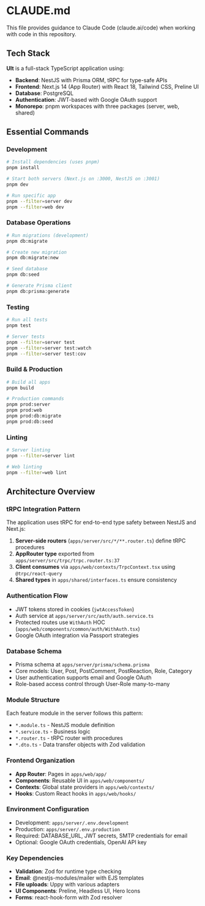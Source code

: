 # CLAUDE.md

This file provides guidance to Claude Code (claude.ai/code) when working with code in this repository.

## Tech Stack

**Ult** is a full-stack TypeScript application using:
- **Backend**: NestJS with Prisma ORM, tRPC for type-safe APIs
- **Frontend**: Next.js 14 (App Router) with React 18, Tailwind CSS, Preline UI
- **Database**: PostgreSQL
- **Authentication**: JWT-based with Google OAuth support
- **Monorepo**: pnpm workspaces with three packages (server, web, shared)

## Essential Commands

### Development
```bash
# Install dependencies (uses pnpm)
pnpm install

# Start both servers (Next.js on :3000, NestJS on :3001)
pnpm dev

# Run specific app
pnpm --filter=server dev
pnpm --filter=web dev
```

### Database Operations
```bash
# Run migrations (development)
pnpm db:migrate

# Create new migration
pnpm db:migrate:new

# Seed database
pnpm db:seed

# Generate Prisma client
pnpm db:prisma:generate
```

### Testing
```bash
# Run all tests
pnpm test

# Server tests
pnpm --filter=server test
pnpm --filter=server test:watch
pnpm --filter=server test:cov
```

### Build & Production
```bash
# Build all apps
pnpm build

# Production commands
pnpm prod:server
pnpm prod:web
pnpm prod:db:migrate
pnpm prod:db:seed
```

### Linting
```bash
# Server linting
pnpm --filter=server lint

# Web linting  
pnpm --filter=web lint
```

## Architecture Overview

### tRPC Integration Pattern
The application uses tRPC for end-to-end type safety between NestJS and Next.js:

1. **Server-side routers** (`apps/server/src/*/**.router.ts`) define tRPC procedures
2. **AppRouter type** exported from `apps/server/src/trpc/trpc.router.ts:37`
3. **Client consumes** via `apps/web/contexts/TrpcContext.tsx` using `@trpc/react-query`
4. **Shared types** in `apps/shared/interfaces.ts` ensure consistency

### Authentication Flow
- JWT tokens stored in cookies (`jwtAccessToken`)
- Auth service at `apps/server/src/auth/auth.service.ts`
- Protected routes use `WithAuth` HOC (`apps/web/components/common/auth/WithAuth.tsx`)
- Google OAuth integration via Passport strategies

### Database Schema
- Prisma schema at `apps/server/prisma/schema.prisma`
- Core models: User, Post, PostComment, PostReaction, Role, Category
- User authentication supports email and Google OAuth
- Role-based access control through User-Role many-to-many

### Module Structure
Each feature module in the server follows this pattern:
- `*.module.ts` - NestJS module definition
- `*.service.ts` - Business logic
- `*.router.ts` - tRPC router with procedures
- `*.dto.ts` - Data transfer objects with Zod validation

### Frontend Organization
- **App Router**: Pages in `apps/web/app/`
- **Components**: Reusable UI in `apps/web/components/`
- **Contexts**: Global state providers in `apps/web/contexts/`
- **Hooks**: Custom React hooks in `apps/web/hooks/`

### Environment Configuration
- Development: `apps/server/.env.development`
- Production: `apps/server/.env.production`
- Required: DATABASE_URL, JWT secrets, SMTP credentials for email
- Optional: Google OAuth credentials, OpenAI API key

### Key Dependencies
- **Validation**: Zod for runtime type checking
- **Email**: @nestjs-modules/mailer with EJS templates
- **File uploads**: Uppy with various adapters
- **UI Components**: Preline, Headless UI, Hero Icons
- **Forms**: react-hook-form with Zod resolver